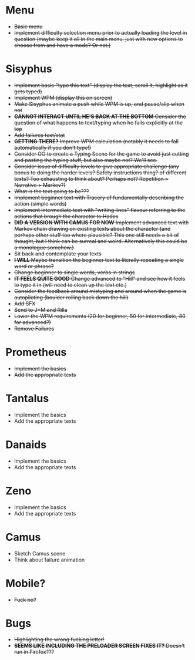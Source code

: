 # Menu

- ~~Basic menu~~
- ~~Implement difficulty selection menu prior to actually loading the level in question (maybe keep it all in the main menu. just with new options to choose from and have a mode? Or not.)~~

# Sisyphus

- ~~Implement basic "type this text" (display the text, scroll it, highlight as it gets typed)~~
- ~~Implement WPM (display this on screen)~~
- ~~Make Sisyphus animate a push while WPM is up, and pause/slip when not~~
- ~~__CANNOT INTERACT UNTIL HE'S BACK AT THE BOTTOM__ Consider the question of what happens to text/typing when he fails explicitly at the top~~
- ~~Add failures text/stat~~
- ~~__GETTING THERE?__ Improve WPM calculation (notably it needs to fall automatically if you don't type!)~~
- ~~Consider OO to create a Typing Scene for the game to avoid just cutting and pasting the typing stuff, but also maybe not? We'll see.~~
- ~~Consider issue of difficulty levels to give appropriate challenge (any bonus to doing the harder levels? Safety instructions thing? of different texts? Too exhausting to think about? Perhaps not? Repetition > Narrative > Markov?)~~
- ~~What is the text going to be???~~
- ~~Implement beginner text with Tracery of fundamentally describing the action (simple words)~~
- ~~Implement intermediate text with "writing lines" flavour referring to the actions that brough the character to Hades~~
- ~~__DID A VERSION WITH CAMUS FOR NOW__ Implement advanced text with Markov chain drawing on existing texts about the character (and perhaps other stuff too where plausible? This one still needs a bit of thought, but I think can be surreal and weird. Alternatively this could be a monologue somehow.)~~
- ~~Sit back and contemplate your texts~~
- ~~__I WILL__ Maybe transition the beginner text to literally repeating a single word or phrase?~~
- ~~Change beginner to single words, verbs in strings~~
- ~~__IT FEELS QUITE GOOD__ Change advanced to "Hill" and see how it feels to type it in (will need to clean up the text etc.)~~
- ~~Consider the feedback around mistyping and around when the game is autopiloting (boulder rolling back down the hill)~~
- ~~Add SFX~~
- ~~Send to J+M and Rilla~~
- ~~Lower the WPM requirements (20 for beginner, 50 for intermediate, 80 for advanced?)~~
- ~~Remove Failures~~

# Prometheus

- ~~Implement the basics~~
- ~~Add the appropriate texts~~

# Tantalus

- Implement the basics
- Add the appropriate texts

# Danaids

- Implement the basics
- Add the appropriate texts

# Zeno

- Implement the basics
- Add the appropriate texts

# Camus

- Sketch Camus scene
- Think about failure animation

# Mobile?

- ~~Fuck no?~~

# Bugs

- ~~Highlighting the wrong fucking letter!~~
- ~~__SEEMS LIKE INCLUDING THE PRELOADER SCREEN FIXES IT?__ Doesn't run in Firefox???~~

